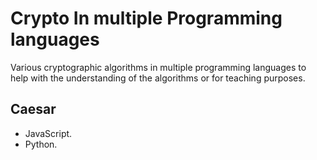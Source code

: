 Crypto In multiple Programming languages
========================================


Various cryptographic algorithms in multiple programming languages
to help with the understanding of the algorithms or for teaching
purposes. 


Caesar
------

- JavaScript.
- Python.
